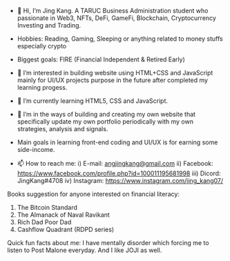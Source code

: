 - 👋 Hi, I’m Jing Kang. A TARUC Business Administration student who passionate in Web3, NFTs, DeFi, GameFi, Blockchain, Cryptocurrency Investing and Trading.

- Hobbies: Reading, Gaming, Sleeping or anything related to money stuffs especially crypto

- Biggest goals: FIRE (Financial Independent & Retired Early)

- 👀 I’m interested in building website using HTML+CSS and JavaScript mainly for UI/UX projects purpose in the future after completed my learning progess.

- 🌱 I’m currently learning HTML5, CSS and JavaScript. 

- 💞️ I’m in the ways of building and creating my own website that specifically update my own portfolio periodically with my own strategies, analysis and signals.

- Main goals in learning front-end coding and UI/UX is for earning some side-income.

- 📫 How to reach me: 
i) E-mail: angjingkang@gmail.com
ii) Facebook: https://www.facebook.com/profile.php?id=100011195681998
iii) Dicord: JingKang#4708
iv) Instagram: https://www.instagram.com/jing_kang07/

Books suggestion for anyone interested on financial literacy: 
1. The Bitcoin Standard
2. The Almanack of Naval Ravikant
3. Rich Dad Poor Dad
4. Cashflow Quadrant (RDPD series)

Quick fun facts about me: I have mentally disorder which forcing me to listen to Post Malone everyday. And I like JOJI as well.
